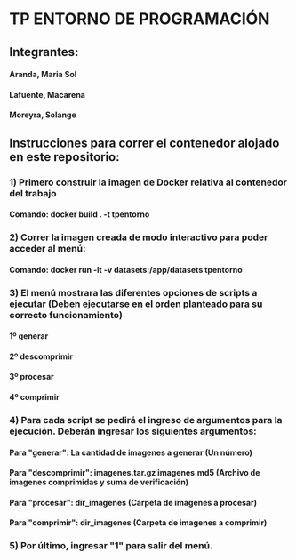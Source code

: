 # TP ENTORNO DE PROGRAMACIÓN

## Integrantes:
#### Aranda, Maria Sol
#### Lafuente, Macarena 
#### Moreyra, Solange 


## Instrucciones para correr el contenedor alojado en este repositorio: 

### 1) Primero construir la imagen de Docker relativa al contenedor del trabajo
#### Comando: docker build . -t tpentorno

### 2) Correr la imagen creada de modo interactivo para poder acceder al menú: 
#### Comando: docker run -it -v datasets:/app/datasets tpentorno 

### 3) El menú mostrara las diferentes opciones de scripts a ejecutar (Deben ejecutarse en el orden planteado para su correcto funcionamiento)
#### 1º generar
#### 2º descomprimir
#### 3º procesar
#### 4º comprimir 

### 4) Para cada script se pedirá el ingreso de argumentos para la ejecución. Deberán ingresar los siguientes argumentos:
#### Para "generar": La cantidad de imagenes a generar (Un número)
#### Para "descomprimir": imagenes.tar.gz imagenes.md5 (Archivo de imagenes comprimidas y suma de verificación) 
#### Para "procesar": dir_imagenes (Carpeta de imagenes a procesar) 
#### Para "comprimir": dir_imagenes (Carpeta de imagenes a comprimir) 

### 5) Por último, ingresar "1" para salir del menú. 

